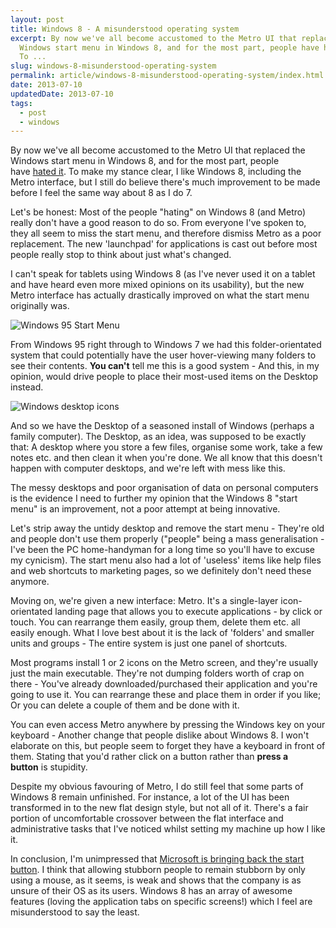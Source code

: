 ```yaml
---
layout: post
title: Windows 8 - A misunderstood operating system
excerpt: By now we've all become accustomed to the Metro UI that replaced the
  Windows start menu in Windows 8, and for the most part, people have hated it.
  To ...
slug: windows-8-misunderstood-operating-system
permalink: article/windows-8-misunderstood-operating-system/index.html
date: 2013-07-10
updatedDate: 2013-07-10
tags:
  - post
  - windows
---
```


By now we've all become accustomed to the Metro UI that replaced the Windows start menu in Windows 8, and for the most part, people have [hated it](http://news.sky.com/story/1087833/is-microsofts-windows-8-as-bad-as-critics-claim). To make my stance clear, I like Windows 8, including the Metro interface, but I still do believe there's much improvement to be made before I feel the same way about 8 as I do 7.

Let's be honest: Most of the people "hating" on Windows 8 (and Metro) really don't have a good reason to do so. From everyone I've spoken to, they all seem to miss the start menu, and therefore dismiss Metro as a poor replacement. The new 'launchpad' for applications is cast out before most people really stop to think about just what's changed.

I can't speak for tablets using Windows 8 (as I've never used it on a tablet and have heard even more mixed opinions on its usability), but the new Metro interface has actually drastically improved on what the start menu originally was.

![Windows 95 Start Menu](http://perrymitchell.net/wp-content/uploads/2013/11/win95startmenu.gif)

From Windows 95 right through to Windows 7 we had this folder-orientated system that could potentially have the user hover-viewing many folders to see their contents. **You can't** tell me this is a good system - And this, in my opinion, would drive people to place their most-used items on the Desktop instead.

![Windows desktop icons](http://perrymitchell.net/wp-content/uploads/2013/11/windows_desktop_icons.jpg)

And so we have the Desktop of a seasoned install of Windows (perhaps a family computer). The Desktop, as an idea, was supposed to be exactly that: A desktop where you store a few files, organise some work, take a few notes etc. and then clean it when you're done. We all know that this doesn't happen with computer desktops, and we're left with mess like this.

The messy desktops and poor organisation of data on personal computers is the evidence I need to further my opinion that the Windows 8 "start menu" is an improvement, not a poor attempt at being innovative.

Let's strip away the untidy desktop and remove the start menu - They're old and people don't use them properly ("people" being a mass generalisation - I've been the PC home-handyman for a long time so you'll have to excuse my cynicism). The start menu also had a lot of 'useless' items like help files and web shortcuts to marketing pages, so we definitely don't need these anymore.

Moving on, we're given a new interface: Metro. It's a single-layer icon-orientated landing page that allows you to execute applications - by click or touch. You can rearrange them easily, group them, delete them etc. all easily enough. What I love best about it is the lack of 'folders' and smaller units and groups - The entire system is just one panel of shortcuts.

Most programs install 1 or 2 icons on the Metro screen, and they're usually just the main executable. They're not dumping folders worth of crap on there - You've already downloaded/purchased their application and you're going to use it. You can rearrange these and place them in order if you like; Or you can delete a couple of them and be done with it.

You can even access Metro anywhere by pressing the Windows key on your keyboard - Another change that people dislike about Windows 8. I won't elaborate on this, but people seem to forget they have a keyboard in front of them. Stating that you'd rather click on a button rather than **press a button** is stupidity.

Despite my obvious favouring of Metro, I do still feel that some parts of Windows 8 remain unfinished. For instance, a lot of the UI has been transformed in to the new flat design style, but not all of it. There's a fair portion of uncomfortable crossover between the flat interface and administrative tasks that I've noticed whilst setting my machine up how I like it.

In conclusion, I'm unimpressed that [Microsoft is bringing back the start button](http://mashable.com/2013/05/30/windows-8-1-start-button/). I think that allowing stubborn people to remain stubborn by only using a mouse, as it seems, is weak and shows that the company is as unsure of their OS as its users. Windows 8 has an array of awesome features (loving the application tabs on specific screens!) which I feel are misunderstood to say the least.